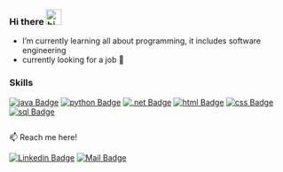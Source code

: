 ### Hi there <img src="https://user-images.githubusercontent.com/1303154/88677602-1635ba80-d120-11ea-84d8-d263ba5fc3c0.gif" width="28px" alt="hi">

<!--
**Wilfredo33/Wilfredo33** is a ✨ _special_ ✨ repository because its `README.md` (this file) appears on your GitHub profile. -->
- I’m currently learning all about programming, it includes software engineering
- currently looking for a job 💪

### Skills

[![java Badge](https://img.shields.io/badge/-java-red?style=for-the-badge&labelColor=white&logo=java&logoColor=red)](#) [![python Badge](https://img.shields.io/badge/-python-F0DB4F?style=for-the-badge&labelColor=F0DB4F&logo=python&logoColor=376CB9)](#) 
[![.net Badge](https://img.shields.io/badge/-.net-512BD4?style=for-the-badge&labelColor=512BD4&logo=.net&logoColor=white)](#) 
[![html Badge](https://img.shields.io/badge/-html-EF590F?style=for-the-badge&labelColor=white&logo=html5&logoColor=EF590F)](#) 
[![css Badge](https://img.shields.io/badge/-css-0F6EEF?style=for-the-badge&labelColor=white&logo=css3&logoColor=0F6EEF)](#)
[![sql Badge](https://img.shields.io/badge/-sql-5B97E8?style=for-the-badge&labelColor=white&logo=sql&logoColor=0F6EEF)](#)

<img scr="https://simpleicons.org/icons/dotnet.svg">
  
:mailbox: Reach me here!

 [![Linkedin Badge](https://img.shields.io/badge/-Wilfredo-0e76a8?style=flat&labelColor=0e76a8&logo=linkedin&logoColor=white)](https://www.linkedin.com/in/wilfredo-rivera-rojas/) [![Mail Badge](https://img.shields.io/badge/-Mail-6001D2?style=flat&labelColor=6001D2&logo=yahoo&logoColor=white)](mailto:wilfredorivera2730@yahoo.com)
